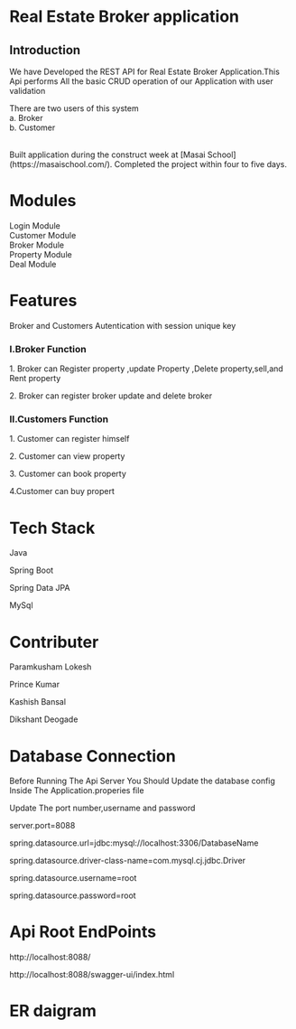 
<h1>Real Estate Broker application</h1>

<h2>Introduction</h2>
<p>We have Developed the REST API for Real Estate Broker Application.This Api performs All the basic CRUD operation of our Application with user validation </p>

 There are two users of this system 
<br>
a. Broker
<br>
b. Customer

<br>
Built application during the construct week at [Masai School](https://masaischool.com/). Completed the project within four to five days.



<h1>Modules</h1>
Login Module<br>
Customer Module<br>
Broker Module<br>
Property Module<br>
Deal Module<br>

<h1>Features</h1>
<p>Broker and Customers Autentication with session unique key</p>
<h3>I.Broker Function</h3>
<p>1. Broker can Register property ,update Property ,Delete property,sell,and Rent property</p>
<p>2. Broker can register broker update and delete broker  </p>

<h3>II.Customers Function</h3>
<p>1. Customer can register himself </p>
<p>2. Customer can view property  </p>
<p>3. Customer can book property  </p>
<p>4.Customer can buy propert  </p>

<h1>Tech Stack</h1>
<p>Java</p>
<p>Spring Boot</p>
<p>Spring Data JPA</p>
<p>MySql</p>


<h1>Contributer</h1>
<p>Paramkusham Lokesh</p>
<p>Prince Kumar</p>
<p>Kashish Bansal</p>
<p>Dikshant Deogade</p>


<h1>Database Connection</h1>
<p>Before Running The Api Server You Should  Update the database config Inside The Application.properies file</p>
<p>Update The port number,username and password</p>
<p>server.port=8088</p>


<p>spring.datasource.url=jdbc:mysql://localhost:3306/DatabaseName</p>
<p>spring.datasource.driver-class-name=com.mysql.cj.jdbc.Driver</p>
<p>spring.datasource.username=root</p>
<p>spring.datasource.password=root</p>

<h1>Api Root EndPoints</h1>
<p>http://localhost:8088/</p>
<p>http://localhost:8088/swagger-ui/index.html</p>

<h1>ER daigram</h1>

<img src="https://github.com/dikshant123321/Er_digram/blob/main/ER_Digram.png?raw=true" alt="">






  










